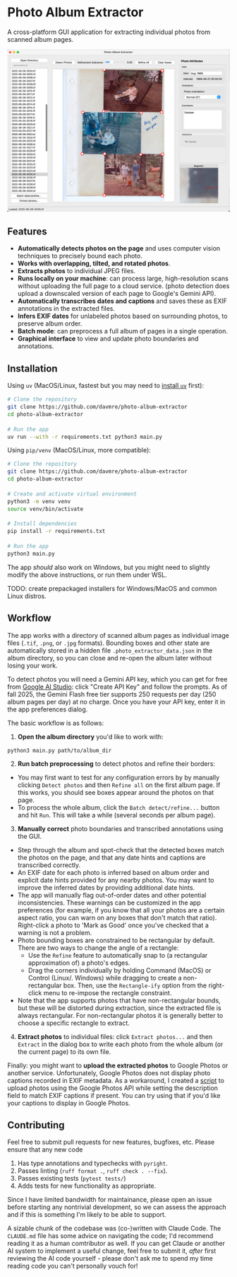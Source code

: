 # Photo Album Extractor

A cross-platform GUI application for extracting individual photos from scanned album
pages.

![screenshot](docs/screenshot_banner.png)

## Features

- **Automatically detects photos on the page** and uses computer vision techniques to
  precisely bound each photo.
- **Works with overlapping, tilted, and rotated photos**.
- **Extracts photos** to individual JPEG files.
- **Runs locally on your machine**: can process large, high-resolution scans without
  uploading the full page to a cloud service. (photo detection does upload
  a downscaled version of each page to Google's Gemini API).
- **Automatically transcribes dates and captions** and saves these as EXIF annotations
  in the extracted files.
- **Infers EXIF dates** for unlabeled photos based on surrounding photos, to preserve
  album order.
- **Batch mode**: can preprocess a full album of pages in a single operation.
- **Graphical interface** to view and update photo boundaries and annotations.


## Installation

Using `uv` (MacOS/Linux, fastest but you may need to [install
`uv`](https://docs.astral.sh/uv/getting-started/installation/) first):

```bash
# Clone the repository
git clone https://github.com/davmre/photo-album-extractor
cd photo-album-extractor

# Run the app
uv run --with -r requirements.txt python3 main.py
```

Using `pip/venv` (MacOS/Linux, more compatible):

```bash
# Clone the repository
git clone https://github.com/davmre/photo-album-extractor
cd photo-album-extractor

# Create and activate virtual environment
python3 -m venv venv
source venv/bin/activate

# Install dependencies
pip install -r requirements.txt

# Run the app
python3 main.py
```

The app *should* also work on Windows, but you might need to slightly modify the above
instructions, or run them under WSL.

TODO: create prepackaged installers for Windows/MacOS and common Linux distros.

## Workflow

The app works with a directory of scanned album pages as individual image files (`.tif`,
`.png`, or `.jpg` formats). Bounding boxes and other state are automatically stored in a
hidden file `.photo_extractor_data.json` in the album directory, so you can close and
re-open the album later without losing your work.

To detect photos you will need a Gemini API key, which you can get for free from [Google
AI Studio](https://aistudio.google.com/app/apikey): click "Create API Key" and follow
the prompts. As of fall 2025, the Gemini Flash free tier supports 250 requests per day
(250 album pages per day) at no charge. Once you have your API key, enter it in the app
preferences dialog.

The basic workflow is as follows:

1. **Open the album directory** you'd like to work with:

```
python3 main.py path/to/album_dir
```

2. **Run batch preprocessing** to detect photos and refine their borders:
  - You may first want to test for any configuration errors by by manually clicking
    `Detect photos` and then `Refine all` on the first album page. If this works, you
    should see boxes appear around the photos on that page.
  - To process the whole album, click the `Batch detect/refine...` button and hit `Run`.
    This will take a while (several seconds per album page).

3. **Manually correct** photo boundaries and transcribed annotations using the GUI.
  - Step through the album and spot-check that the detected boxes match the photos on the page, and that any date hints and captions are transcribed correctly.
  - An EXIF date for each photo is inferred based on album order and explicit date
  hints provided for any nearby photos. You may want to improve the inferred dates by
  providing additional date hints.
  - The app will manually flag out-of-order dates and other potential inconsistencies.
  These warnings can be customized in the app preferences (for example, if you know that
  all your photos are a certain aspect ratio, you can warn on any boxes that don't match
  that ratio). Right-click a photo to 'Mark as Good' once you've checked that a warning
  is not a problem.
  - Photo bounding boxes are constrained to be rectangular by default. There are two ways to change the angle of a rectangle:
    - Use the `Refine` feature to automatically snap to (a rectangular approximation of) a photo's edges.
    - Drag the corners individually by holding Command (MacOS) or Control (Linux/.
      Windows) while dragging to create a non-rectangular box. Then, use the
      `Rectangle-ify` option from the right-click menu to re-impose the rectangle constraint.
  - Note that the app supports photos that have non-rectangular bounds, but
  these will be distorted during extraction, since the extracted file is always
  rectangular. For non-rectangular photos it is generally better to choose a specific rectangle to extract.

4. **Extract photos** to individual files: click `Extract photos...` and then `Extract`
   in the dialog box to write each photo from the whole album (or the current page) to its own file.

Finally: you might want to **upload the extracted photos** to Google Photos or another
service. Unfortunately, Google Photos does not display photo captions recorded in EXIF
metadata. As a workaround, I created a [script](https://github.com/davmre/photos_uploader) to upload photos using the Google
Photos API while setting the description field to match EXIF captions if present. You
can try using that if you'd like your captions to display in Google Photos.

## Contributing

Feel free to submit pull requests for new features, bugfixes, etc. Please ensure that any new code

1. Has type annotations and typechecks with `pyright`.
2. Passes linting (`ruff format .`, `ruff check . --fix`).
3. Passes existing tests (`pytest tests/`)
4. Adds tests for new functionality as appropriate.

Since I have limited bandwidth for maintainance, please open an issue before starting
any nontrivial development, so we can assess the approach and if this is something I'm
likely to be able to support.

A sizable chunk of the codebase was (co-)written with Claude Code. The `CLAUDE.md`
file has some advice on navigating the code; I'd recommend reading it as a human
comtributor as well. If you can get Claude or another AI system to implement a useful change, feel free to submit it, *after* first reviewing the AI code
yourself - please don't ask me to spend my time reading code you can't personally vouch for!